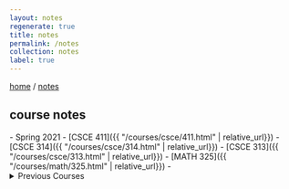 ```yaml
---
layout: notes
regenerate: true
title: notes
permalink: /notes
collection: notes
label: true
---
```


<div class="breadcrumbs">
    <a href="/">home</a>
    / <a href="/notes">notes</a>
</div>

<h2 class="lead">course notes</h2>
- <span id="spring-2021">Spring 2021</span>
  - [CSCE 411]({{ "/courses/csce/411.html" | relative_url}})
  - [CSCE 314]({{ "/courses/csce/314.html" | relative_url}})
  - [CSCE 313]({{ "/courses/csce/313.html" | relative_url}})
  - [MATH 325]({{ "/courses/math/325.html" | relative_url}})
- <details>
    <summary>Previous Courses</summary>
    <div>
    It is unlikely that most of the notes from these courses will be digitized.
    </div>
    <div markdown="1">

    - Fall 2020
        - CSCE 312
        - CSCE 222
        - CSCE 221
        - CSCE 181
        - MATH 412
        - MATH 304
    - Summer 2020
        - CSCE 121
        - STAT 211
    - Spring 2020
        - MATH 308
        - MATH 251
        - MUSC 226
        - POLS 207
        - PHYS 216
        - GEOG 205
    - Fall 2019
        - BIOL 113
        - ENGR 102
        - HIST 101
        - MATH 152

    </div>
    </details>